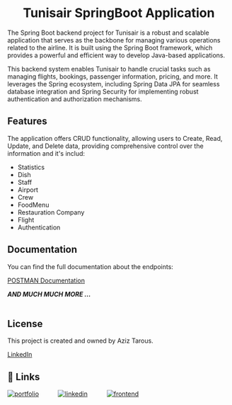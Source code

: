 


<h1 align="center">
Tunisair SpringBoot Application
</h1>

The Spring Boot backend project for Tunisair is a robust and scalable application that serves as the backbone for managing various operations related to the airline. It is built using the Spring Boot framework, which provides a powerful and efficient way to develop Java-based applications.

This backend system enables Tunisair to handle crucial tasks such as managing flights, bookings, passenger information, pricing, and more. It leverages the Spring ecosystem, including Spring Data JPA for seamless database integration and Spring Security for implementing robust authentication and authorization mechanisms.


## Features

The application offers CRUD functionality, allowing users to Create, Read, Update, and Delete data, providing comprehensive control over the information and it's includ:
- Statistics
- Dish
- Staff
- Airport
- Crew
- FoodMenu
- Restauration Company
- Flight
- Authentication


## Documentation


You can find the full documentation about the endpoints:

[POSTMAN Documentation](https://documenter.getpostman.com/view/13585043/2s93m62hr7)



***AND MUCH MUCH MORE ...***
</br></br>
## License

This project is created and owned by Aziz Tarous.

[LinkedIn](https://www.linkedin.com/in/aziz-tarous/)


## 🔗 Links

[![portfolio](https://img.shields.io/badge/my_portfolio-000?style=for-the-badge&logo=ko-fi&logoColor=white)](https://eportfolio-host.web.app) &nbsp;   &nbsp;   &nbsp;   &nbsp;   &nbsp;   [![linkedin](https://img.shields.io/badge/linkedin-0A66C2?style=for-the-badge&logo=linkedin&logoColor=white)](https://www.linkedin.com/in/aziz-tarous/) &nbsp;   &nbsp;   &nbsp;   &nbsp;   &nbsp;  [![frontend](https://img.shields.io/badge/GitHub-100000?style=for-the-badge&logo=github&logoColor=white)](https://github.com/aziztarous1999/Tunisair_SpringBoot_Frontend)


